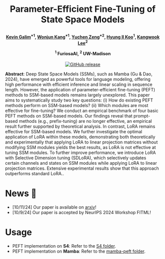 <h1 align="center"> <p>Parameter-Efficient Fine-Tuning of State Space Models</p></h1>
<h4 align="center">
    <p>
      <a href="https://scholar.google.com/citations?user=G1EpeWYAAAAJ&hl=en" target="_blank">Kevin Galim</a><sup>*1</sup>, <a href="https://scholar.google.com/citations?user=Q-ARWkwAAAAJ&hl=eh" target="_blank">Wonjun Kang</a><sup>*1</sup>, <a href="https://yzeng58.github.io/zyc_cv/" target="_blank">Yuchen Zeng</a><sup>*2</sup>, <a href="http://cvml.ajou.ac.kr/wiki/index.php/Professor" target="_blank">Hyung Il Koo</a><sup>1</sup>, <a href="https://kangwooklee.com/aboutme/" target="_blank">Kangwook Lee</a><sup>2</sup>
  </p>
  <p>
    <sup>1</sup> FuriosaAI, <sup>2</sup> UW-Madison
   </p>
    </h4>
<p align="center">
    <a href="https://arxiv.org/abs/2410.09016">
        <img alt="GitHub release" src="https://img.shields.io/badge/arXiv-2410.09016-b31b1b.svg">
    </a>
</p>

**Abstract**: Deep State Space Models (SSMs), such as Mamba (Gu & Dao, 2024), have emerged as powerful tools for language modeling, offering high performance with efficient inference and linear scaling in sequence length. However, the application of parameter-efficient fine-tuning (PEFT) methods to SSM-based models remains largely unexplored. This paper aims to systematically study two key questions: (i) How do existing PEFT methods perform on SSM-based models? (ii) Which modules are most effective for fine-tuning? We conduct an empirical benchmark of four basic PEFT methods on SSM-based models. Our findings reveal that prompt-based methods (e.g., prefix-tuning) are no longer effective, an empirical result further supported by theoretical analysis. In contrast, LoRA remains effective for SSM-based models. We further investigate the optimal application of LoRA within these models, demonstrating both theoretically and experimentally that applying LoRA to linear projection matrices without modifying SSM modules yields the best results, as LoRA is not effective at tuning SSM modules. To further improve performance, we introduce LoRA with Selective Dimension tuning (SDLoRA), which selectively updates certain channels and states on SSM modules while applying LoRA to linear projection matrices. Extensive experimental results show that this approach outperforms standard LoRA.</a>.

# News  🚀

* [10/11/24] Our paper is available on <a href="https://arxiv.org/abs/2410.09016">arxiv</a>!
* [10/9/24] Our paper is accepted by NeurIPS 2024 Workshop FITML!

# Usage

* PEFT implementation on **S4**: Refer to the [S4 folder](./S4).
* PEFT implementation on **Mamba**: Refer to the [mamba-peft folder](./mamba-peft).


